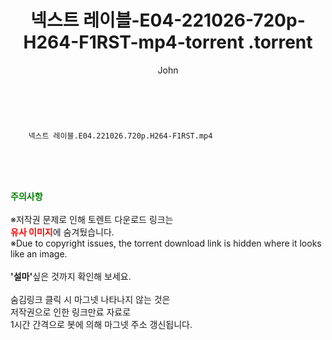 ﻿---
layout: post
title:  "                   넥스트 레이블-E04-221026-720p-H264-F1RST-mp4-torrent                .torrent"
author: John
categories: [ TV ]
tags: [  ]
image:  
description: "                   넥스트 레이블-E04-221026-720p-H264-F1RST-mp4-torrent                 torrent 정보 공유"
toc: true
toc_sticky: true
---

<br>

        넥스트 레이블.E04.221026.720p.H264-F1RST.mp4    
    
<br><br><br>
<p data-ke-size="size16"><b><span style="color: green;">주의사항</span></b><br /><br />※저작권 문제로 인해 토렌트 다운로드 링크는<br /><b><span style="color: red;">유사 이미지</span></b>에 숨겨뒀습니다.<br />※Due to copyright issues, the torrent download link is hidden where it looks like an image.<br /><br /><b>'설마'</b>싶은 것까지 확인해 보세요.<br /><br />숨김링크 클릭 시 마그넷 나타나지 않는 것은<br />저작권으로 인한 링크만료 자료로<br />1시간 간격으로 봇에 의해 마그넷 주소 갱신됩니다.</p>
